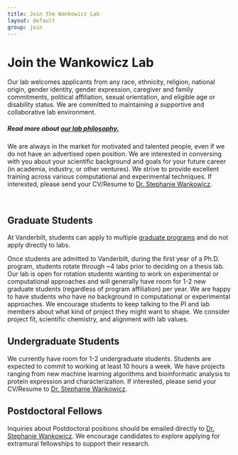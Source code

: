 ```yaml
---
title: Join the Wankowicz Lab
layout: default
group: join
---
```


# Join the Wankowicz Lab

Our lab welcomes applicants from any race, ethnicity, religion, national origin, gender identity, gender expression, caregiver and family commitments, political affiliation, sexual orientation, and eligible age or disability status. We are committed to maintaining a supportive and collaborative lab environment.

##### Read more about [our lab philosophy.](/philosophy/)

We are always in the market for motivated and talented people, even if we do not have an advertised open position. We are interested in conversing with you about your scientific background and goals for your future career (in academia, industry, or other ventures). We strive to provide excellent training across various computational and experimental techniques. If interested, please send your CV/Resume to <a href="mailto:stephanie@wankowiczlab.com">Dr. Stephanie Wankowicz</a>.

<br/>

## Graduate Students

At Vanderbilt, students can apply to multiple [graduate programs](https://medschool.vanderbilt.edu/bret/prospective-students/) and do not apply directly to labs. 

Once students are admitted to Vanderbilt, during the first year of a Ph.D. program, students rotate through ~4 labs prior to deciding on a thesis lab. Our lab is open for rotation students wanting to work on experimental or computational approaches and will generally have room for 1-2 new graduate students (regardless of program affiliation) per year. We are happy to have students who have no background in computational or experimental approaches.  We encourage students to keep talking to the PI and lab members about what kind of project they might want to shape. We consider project fit, scientific chemistry, and alignment with lab values. 


## Undergraduate Students

We currently have room for 1-2 undergraduate students. Students are expected to commit to working at least 10 hours a week. We have projects ranging from new machine learning algorithms and bioinformatic analysis to protein expression and characterization. If interested, please send your CV/Resume to <a href="mailto:stephanie@wankowiczlab.com">Dr. Stephanie Wankowicz</a>.

## Postdoctoral Fellows

Inquiries about Postdoctoral positions should be emailed directly to <a href="mailto:stephanie@wankowiczlab.com">Dr. Stephanie Wankowicz</a>. We encourage candidates to explore applying for extramural fellowships to support their research.



